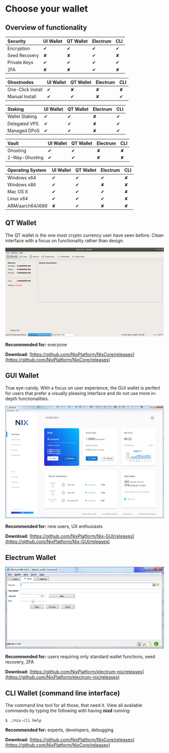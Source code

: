 # Choose your wallet

## Overview of functionality 

| **Security** | UI Wallet | QT Wallet | Electrum | CLI |
| :--- | :--- | :--- | :--- | :--- |
| Encryption | ✔ | ✔ | ✔ | ✔ |
| Seed Recovery | ✘ | ✘ | ✔ | ✘ |
| Private Keys | ✔ | ✔ | ✔ | ✔ |
| 2FA | ✘ | ✘ | ✔ | ✘ |

| **Ghostnodes** | UI Wallet | QT Wallet | Electrum | CLI |
| :--- | :--- | :--- | :--- | :--- |
| One-Click Install | ✔ | ✘ | ✘ | ✘ |
| Manual Install | ✔ | ✔ | ✘ | ✔ |

| **Staking** | UI Wallet | QT Wallet | Electrum | CLI |
| :--- | :--- | :--- | :--- | :--- |
| Wallet Staking | ✔ | ✔ | ✘ | ✔ |
| Delegated VPS | ✔ | ✔ | ✘ | ✔ |
| Managed DPoS | ✔ | ✔ | ✘ | ✔ |

| **Vault** | UI Wallet | QT Wallet | Electrum | CLI |
| :--- | :--- | :--- | :--- | :--- |
| Ghosting | ✔ | ✔ | ✘ | ✘ |
| 2-Way-Ghosting | ✔ | ✔ | ✘ | ✘ |

| **Operating System** | UI Wallet | QT Wallet | Electrum | CLI |
| :--- | :--- | :--- | :--- | :--- |
| Windows x64 | ✔ | ✔ | ✔ | ✘ |
| Windows x86 | ✔ | ✔ | ✘ | ✘ |
| Mac OS X | ✔ | ✔ | ✔ | ✘ |
| Linux x64 | ✔ | ✔ | ✔ | ✘ |
| ARM/aarch64/i686 | ✘ | ✔ | ✘ | ✘ |

## QT Wallet

The QT wallet is the one most crypto currency user have seen before. Clean interface with a focus on functionality rather than design.

![NIX Core QT wallet](.gitbook/assets/nix-core-wallet-_005.png)

**Recommended for:** everyone

**Download:** [https://github.com/NixPlatform/NixCore/releases](https://github.com/NixPlatform/NixCore/releases)

## GUI Wallet

True eye-candy. With a focus on user experience, the GUI wallet is perfect for users that prefer a visually pleasing interface and do not use more in-depth functionalities.

![NIX UI Wallet](.gitbook/assets/image%20%281%29.png)

**Recommended for:** new users, UX enthusiasts

**Download:** [https://github.com/NixPlatform/Nix-GUI/releases](https://github.com/NixPlatform/Nix-GUI/releases)

## Electrum Wallet

![](.gitbook/assets/image%20%282%29.png)

**Recommended for:** users requiring only standard wallet functions, seed recovery, 2FA

**Download:** [https://github.com/NixPlatform/electrum-nix/releases](https://github.com/NixPlatform/electrum-nix/releases)

## CLI Wallet \(command line interface\)

The command line tool for all those, that need it. View all available commands by typing the following with having **nixd** running:

```text
$ ./nix-cli help
```

**Recommended for:** experts, developers, debugging

**Download:** [https://github.com/NixPlatform/NixCore/releases](https://github.com/NixPlatform/NixCore/releases)

